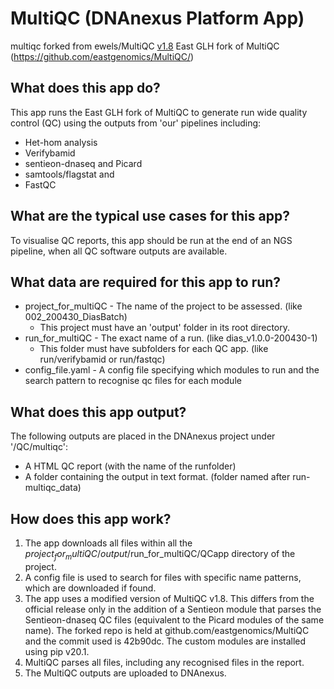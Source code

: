 # MultiQC (DNAnexus Platform App)

multiqc
forked from ewels/MultiQC [v1.8](https://github.com/ewels/MultiQC/)
East GLH fork of MultiQC (https://github.com/eastgenomics/MultiQC/)

## What does this app do?
This app runs the East GLH fork of MultiQC to generate run wide quality control (QC) using the outputs from 'our' pipelines including:
* Het-hom analysis
* Verifybamid
* sentieon-dnaseq and Picard
* samtools/flagstat and
* FastQC 

## What are the typical use cases for this app?
To visualise QC reports, this app should be run at the end of an NGS pipeline, when all QC software outputs are available.

## What data are required for this app to run?
* project_for_multiQC - The name of the project to be assessed. (like 002_200430_DiasBatch)
  * This project must have an 'output' folder in its root directory.
* run_for_multiQC - The exact name of a run. (like dias_v1.0.0-200430-1) 
  * This folder must have subfolders for each QC app. (like run/verifybamid or run/fastqc)
* config_file.yaml - A config file specifying which modules to run and the search pattern to recognise qc files for each module

## What does this app output?
The following outputs are placed in the DNAnexus project under '/QC/multiqc':
* A HTML QC report (with the name of the runfolder)
* A folder containing the output in text format. (folder named after run-multiqc_data)

## How does this app work?
1. The app downloads all files within all the $project_for_multiQC/output/$run_for_multiQC/QCapp directory of the project. 
2. A config file is used to search for files with specific name patterns, which are downloaded if found.
3. The app uses a modified version of MultiQC v1.8. This differs from the official release only in the addition of a Sentieon module that parses the Sentieon-dnaseq QC files (equivalent to the Picard modules of the same name). The forked repo is held at github.com/eastgenomics/MultiQC and the commit used is 42b90dc. The custom modules are installed using pip v20.1.
4. MultiQC parses all files, including any recognised files in the report.
5. The MultiQC outputs are uploaded to DNAnexus.
